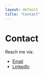 ```yaml
---
layout: default
title: "Contact"
---
```


# Contact

Reach me via:
- [Email](mailto:jeevan@example.com)
- [LinkedIn](#)
